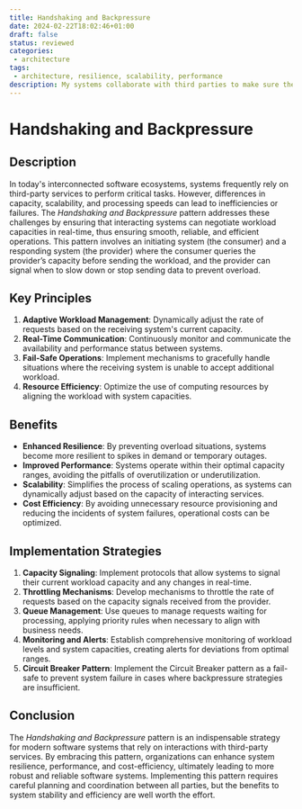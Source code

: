```yaml
---
title: Handshaking and Backpressure
date: 2024-02-22T18:02:46+01:00
draft: false
status: reviewed
categories: 
 - architecture
tags: 
 - architecture, resilience, scalability, performance
description: My systems collaborate with third parties to make sure they can handle my workload.
---
```


# Handshaking and Backpressure

## Description

In today's interconnected software ecosystems, systems frequently rely on third-party services to perform critical tasks. However, differences in capacity, scalability, and processing speeds can lead to inefficiencies or failures. The *Handshaking and Backpressure* pattern addresses these challenges by ensuring that interacting systems can negotiate workload capacities in real-time, thus ensuring smooth, reliable, and efficient operations. This pattern involves an initiating system (the consumer) and a responding system (the provider) where the consumer queries the provider’s capacity before sending the workload, and the provider can signal when to slow down or stop sending data to prevent overload. 

## Key Principles

1. **Adaptive Workload Management**: Dynamically adjust the rate of requests based on the receiving system's current capacity.
2. **Real-Time Communication**: Continuously monitor and communicate the availability and performance status between systems.
3. **Fail-Safe Operations**: Implement mechanisms to gracefully handle situations where the receiving system is unable to accept additional workload.
4. **Resource Efficiency**: Optimize the use of computing resources by aligning the workload with system capacities.

## Benefits

- **Enhanced Resilience**: By preventing overload situations, systems become more resilient to spikes in demand or temporary outages.
- **Improved Performance**: Systems operate within their optimal capacity ranges, avoiding the pitfalls of overutilization or underutilization.
- **Scalability**: Simplifies the process of scaling operations, as systems can dynamically adjust based on the capacity of interacting services.
- **Cost Efficiency**: By avoiding unnecessary resource provisioning and reducing the incidents of system failures, operational costs can be optimized.

## Implementation Strategies

1. **Capacity Signaling**: Implement protocols that allow systems to signal their current workload capacity and any changes in real-time.
2. **Throttling Mechanisms**: Develop mechanisms to throttle the rate of requests based on the capacity signals received from the provider.
3. **Queue Management**: Use queues to manage requests waiting for processing, applying priority rules when necessary to align with business needs.
4. **Monitoring and Alerts**: Establish comprehensive monitoring of workload levels and system capacities, creating alerts for deviations from optimal ranges.
5. **Circuit Breaker Pattern**: Implement the Circuit Breaker pattern as a fail-safe to prevent system failure in cases where backpressure strategies are insufficient.

## Conclusion

The *Handshaking and Backpressure* pattern is an indispensable strategy for modern software systems that rely on interactions with third-party services. By embracing this pattern, organizations can enhance system resilience, performance, and cost-efficiency, ultimately leading to more robust and reliable software systems. Implementing this pattern requires careful planning and coordination between all parties, but the benefits to system stability and efficiency are well worth the effort.

